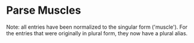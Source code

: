 # Parse Muscles

Note: all entries have been normalized to the singular form ('muscle').
For the entries that were originally in plural form, they now have a plural alias.
